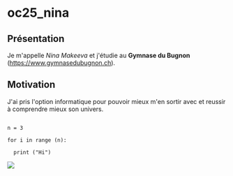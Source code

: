# oc25_nina

## Présentation

Je m'appelle _Nina Makeeva_ et j'étudie au **Gymnase du Bugnon** (<https://www.gymnasedubugnon.ch>).

## Motivation

J'ai pris l'option informatique pour pouvoir mieux m'en sortir avec et reussir à comprendre mieux son univers.

```

n = 3  
  
for i in range (n):

  print ("Hi")
```

![](images/robot.jpeg)

